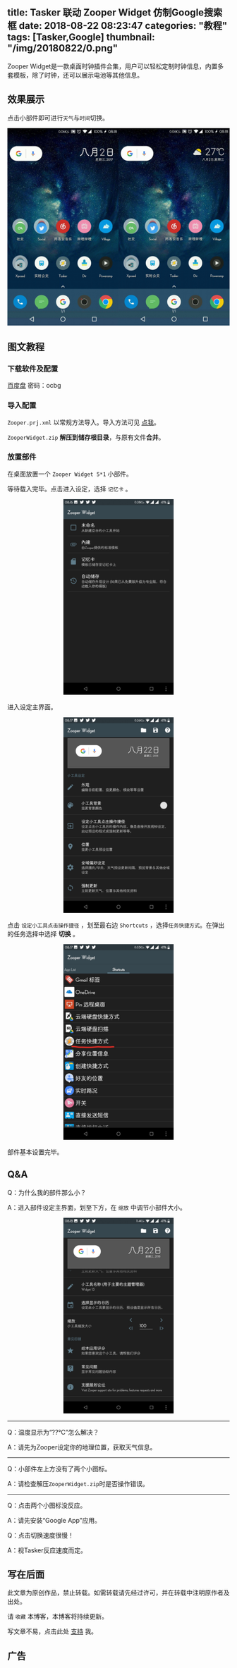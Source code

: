 title: Tasker 联动 Zooper Widget 仿制Google搜索框
date: 2018-08-22 08:23:47
categories: "教程"
tags: [Tasker,Google]
thumbnail: "/img/20180822/0.png"
---
Zooper Widget是一款桌面时钟插件合集，用户可以轻松定制时钟信息，内置多套模板，除了时钟，还可以展示电池等其他信息。

## 效果展示

点击小部件即可进行`天气`与`时间`切换。

![搜索框](/img/20180822/1.png)

## 图文教程

### 下载软件及配置

[百度盘](https://pan.baidu.com/s/1Hd3PeHvSM9Hs8WkkYEBeeA) 密码：ocbg

### 导入配置

`Zooper.prj.xml` 以常规方法导入。导入方法可见 [点我](https://ojhdt.club/20180821/tasker-clipboard/#%E5%AF%BC%E5%85%A5%E9%85%8D%E7%BD%AE)。

`ZooperWidget.zip` **解压到储存根目录**，与原有文件**合并**。

### 放置部件

在桌面放置一个 `Zooper Widget 5*1` 小部件。

等待载入完毕。点击进入设定，选择 `记忆卡` 。

<div align=center>
<img src="/img/20180822/2.png" width="250" height="444" />
</div>

进入设定主界面。

<div align=center>
<img src="/img/20180822/3.png" width="250" height="444" />
</div>

点击 `设定小工具点击操作捷径` ，划至最右边 `Shortcuts` ，选择`任务快捷方式`。在弹出的任务选择中选择 **切换** 。

<div align=center>
<img src="/img/20180822/4.png" width="250" height="444" />
</div>

部件基本设置完毕。

## Q&A

Q：为什么我的部件那么小？

A：进入部件设定主界面，划至下方，在 `缩放` 中调节小部件大小。


<div align=center>
<img src="/img/20180822/5.png" width="250" height="444" />
</div>

---

Q：温度显示为“??℃”怎么解决？

A：请先为Zooper设定你的地理位置，获取天气信息。

---

Q：小部件左上方没有了两个小图标。

A：请检查解压`ZooperWidget.zip`时是否操作错误。

---

Q：点击两个小图标没反应。

A：请先安装“Google App”应用。

Q：点击切换速度很慢！

A：视Tasker反应速度而定。

## 写在后面

此文章为原创作品，禁止转载。如需转载请先经过许可，并在转载中注明原作者及出处。

请 `收藏` 本博客，本博客将持续更新。

写文章不易，点击此处 [支持](https://ojhdt.club/donate) 我。

## 广告
<script async src="//pagead2.googlesyndication.com/pagead/js/adsbygoogle.js"></script>
<ins class="adsbygoogle"
     style="display:block; text-align:center;"
     data-ad-layout="in-article"
     data-ad-format="fluid"
     data-ad-client="ca-pub-1043177129475579"
     data-ad-slot="7254716173"></ins>
<script>
     (adsbygoogle = window.adsbygoogle || []).push({});
</script>